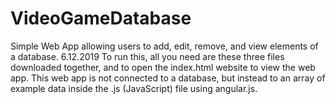 # VideoGameDatabase
Simple Web App allowing users to add, edit, remove, and view elements of a database.
6.12.2019
To run this, all you need are these three files downloaded together, and to open the index.html website to view the web app. This web app is not connected to a database, but instead to an array of example data inside the .js (JavaScript) file using angular.js.
